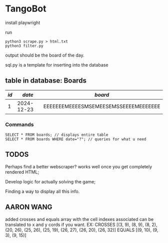 # TangoBot

install playwright

run 
```
python3 scrape.py > html.txt
python3 filter.py
```
output should be the board of the day.

sql.py is a template for inserting into the database
## table in database: Boards
| *id* |  *date*  |               *board*              |
|------|----------|------------------------------------|
|     1|2024-12-23|EEEEEEEMEEEESMSEMEESEMSSEEEEMEEEEEEE|
### Commands
```
SELECT * FROM boards; // displays entire table
SELECT * FROM boards WHERE date="?"; // queries for what u need
```

## TODOS
Perhaps find a better webscraper? works well once you get completely rendered HTML;

Develop logic for actually solving the game;

Finding a way to display all this info.
## AARON WANG
added crosses and equals array with the cell indexes associated can be translated to x and y cords if you want.
EX:
CROSSES [(3, 9), (8, 9), (8, 2), (20, 26), (25, 26), (25, 19), (26, 27), (26, 20), (26, 32)]
EQUALS [(9, 10), (9, 3), (9, 15)]
